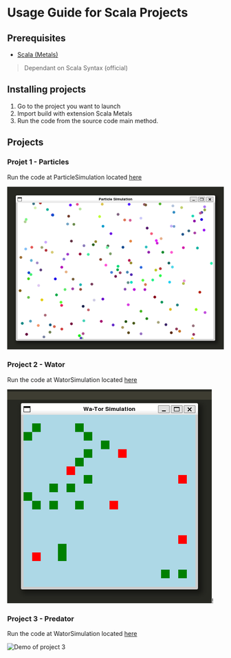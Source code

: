 # Usage Guide for Scala Projects


## Prerequisites

- [Scala (Metals)](https://marketplace.visualstudio.com/items?itemName=scalameta.metals)
 > Dependant on Scala Syntax (official)
## Installing projects

1. Go to the project you want to launch
2. Import build with extension Scala Metals
3. Run the code from the source code main method.

## Projects

### Projet 1 - Particles

Run the code at ParticleSimulation located [here](1-particles/src/main/scala/particlesimulation/ParticleSimulation.scala)

![Demo of project 1](imgs/1-particle%20demo.png)

### Project 2 - Wator

Run the code at WatorSimulation located [here](2-wator/src/main/scala/wator/WatorSimulation.scala)

![Demo of project 2](imgs/2-wator%20demo.png)!

### Project 3 - Predator

Run the code at WatorSimulation located [here](3-predator/src/main/scala/predator/PredatorGame.scala)

![Demo of project 3](imgs/3-X%20demo.png)
